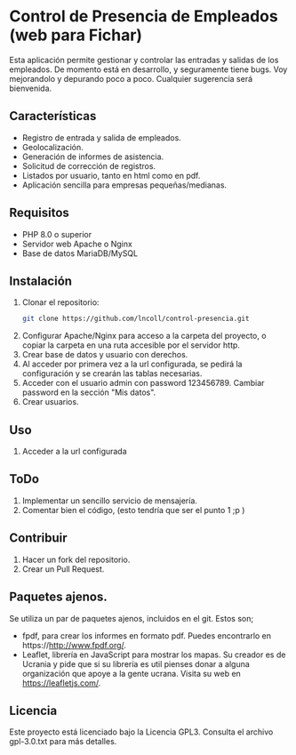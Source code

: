 # Control de Presencia de Empleados (web para Fichar)

Esta aplicación permite gestionar y controlar las entradas y salidas de los empleados.
De momento está en desarrollo, y seguramente tiene bugs. Voy mejorandolo y depurando poco a poco.
Cualquier sugerencia será bienvenida.

## Características

- Registro de entrada y salida de empleados.
- Geolocalización.
- Generación de informes de asistencia.
- Solicitud de corrección de registros.
- Listados por usuario, tanto en html como en pdf.
- Aplicación sencilla para empresas pequeñas/medianas.

## Requisitos

- PHP 8.0 o superior
- Servidor web Apache o Nginx
- Base de datos MariaDB/MySQL

## Instalación

1. Clonar el repositorio:
    ```bash
    git clone https://github.com/lncoll/control-presencia.git
    ```
2. Configurar Apache/Nginx para acceso a la carpeta del proyecto, o copiar la carpeta en una ruta accesible por el servidor http.
2. Crear base de datos y usuario con derechos.
3. Al acceder por primera vez a la url configurada, se pedirá la configuración y se crearán las tablas necesarias. 
4. Acceder con el usuario admin con password 123456789. Cambiar password en la sección "Mis datos".
5. Crear usuarios.

## Uso

1. Acceder a la url configurada

## ToDo

1. Implementar un sencillo servicio de mensajería.
2. Comentar bien el código, (esto tendría que ser el punto 1 ;p )

## Contribuir

1. Hacer un fork del repositorio.
2. Crear un Pull Request.

## Paquetes ajenos.

Se utiliza un par de paquetes ajenos, incluidos en el git.
Estos son;
- fpdf, para crear los informes en formato pdf. Puedes encontrarlo en https://http://www.fpdf.org/.
- Leaflet, librería en JavaScript para mostrar los mapas. Su creador es de Ucrania y pide que si su librería es util pienses donar a alguna organización que apoye a la gente ucrana. Visita su web en https://leafletjs.com/.

## Licencia

Este proyecto está licenciado bajo la Licencia GPL3. Consulta el archivo gpl-3.0.txt para más detalles.
